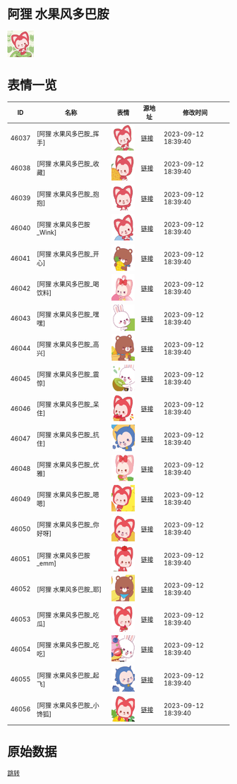 # 阿狸 水果风多巴胺

<img src="./cover.png" height="60" alt="cover" />

# 表情一览

|ID|名称|表情|源地址|修改时间|
|----|----|----|----|----|
|46037|[阿狸 水果风多巴胺_挥手]|<img src="./pic/046037_%5B阿狸 水果风多巴胺_挥手%5D.png" height="60" alt="挥手"/>|[链接](https://i0.hdslb.com/bfs/garb/7e8c395e6811b6309775e67634ee27418f71f97c.png)|2023-09-12 18:39:40|
|46038|[阿狸 水果风多巴胺_收藏]|<img src="./pic/046038_%5B阿狸 水果风多巴胺_收藏%5D.png" height="60" alt="收藏"/>|[链接](https://i0.hdslb.com/bfs/garb/394b61b3ef1a054683e1d47bd3a9a697748f5ac0.png)|2023-09-12 18:39:40|
|46039|[阿狸 水果风多巴胺_抱抱]|<img src="./pic/046039_%5B阿狸 水果风多巴胺_抱抱%5D.png" height="60" alt="抱抱"/>|[链接](https://i0.hdslb.com/bfs/garb/6272501d0250bd17779477597d56715f0d3e4d97.png)|2023-09-12 18:39:40|
|46040|[阿狸 水果风多巴胺_Wink]|<img src="./pic/046040_%5B阿狸 水果风多巴胺_Wink%5D.png" height="60" alt="Wink"/>|[链接](https://i0.hdslb.com/bfs/garb/ffecb3392f117c24ff49c9f94d51f0aadb5a338c.png)|2023-09-12 18:39:40|
|46041|[阿狸 水果风多巴胺_开心]|<img src="./pic/046041_%5B阿狸 水果风多巴胺_开心%5D.png" height="60" alt="开心"/>|[链接](https://i0.hdslb.com/bfs/garb/86a39eb1c95d42ca6a37cdb8ba35808a1dfd58d7.png)|2023-09-12 18:39:40|
|46042|[阿狸 水果风多巴胺_喝饮料]|<img src="./pic/046042_%5B阿狸 水果风多巴胺_喝饮料%5D.png" height="60" alt="喝饮料"/>|[链接](https://i0.hdslb.com/bfs/garb/5bd6f7a10c06bf04cc31aa5f825b99e3fcc774e8.png)|2023-09-12 18:39:40|
|46043|[阿狸 水果风多巴胺_嘿嘿]|<img src="./pic/046043_%5B阿狸 水果风多巴胺_嘿嘿%5D.png" height="60" alt="嘿嘿"/>|[链接](https://i0.hdslb.com/bfs/garb/195b7456ca67a9f9801e33ad93ac3bbfe32af652.png)|2023-09-12 18:39:40|
|46044|[阿狸 水果风多巴胺_高兴]|<img src="./pic/046044_%5B阿狸 水果风多巴胺_高兴%5D.png" height="60" alt="高兴"/>|[链接](https://i0.hdslb.com/bfs/garb/ebd3bc4b28a5d6153b19affce338a9d4ff986ee7.png)|2023-09-12 18:39:40|
|46045|[阿狸 水果风多巴胺_震惊]|<img src="./pic/046045_%5B阿狸 水果风多巴胺_震惊%5D.png" height="60" alt="震惊"/>|[链接](https://i0.hdslb.com/bfs/garb/0a3ab7423fb429de0117c78f91ddfdf8babc5b04.png)|2023-09-12 18:39:40|
|46046|[阿狸 水果风多巴胺_呆住]|<img src="./pic/046046_%5B阿狸 水果风多巴胺_呆住%5D.png" height="60" alt="呆住"/>|[链接](https://i0.hdslb.com/bfs/garb/aa8873d1d692e8a5040622ebc630e8b81b144486.png)|2023-09-12 18:39:40|
|46047|[阿狸 水果风多巴胺_抗住]|<img src="./pic/046047_%5B阿狸 水果风多巴胺_抗住%5D.png" height="60" alt="抗住"/>|[链接](https://i0.hdslb.com/bfs/garb/fe83dd183b48690fc0ef9a338a9dcab2f50b0a95.png)|2023-09-12 18:39:40|
|46048|[阿狸 水果风多巴胺_优雅]|<img src="./pic/046048_%5B阿狸 水果风多巴胺_优雅%5D.png" height="60" alt="优雅"/>|[链接](https://i0.hdslb.com/bfs/garb/c9475333aae397d63d94d9fea5d149e432e71292.png)|2023-09-12 18:39:40|
|46049|[阿狸 水果风多巴胺_嗯嗯]|<img src="./pic/046049_%5B阿狸 水果风多巴胺_嗯嗯%5D.png" height="60" alt="嗯嗯"/>|[链接](https://i0.hdslb.com/bfs/garb/e99c7108bc61dff1f5bf194687786cd63249c413.png)|2023-09-12 18:39:40|
|46050|[阿狸 水果风多巴胺_你好呀]|<img src="./pic/046050_%5B阿狸 水果风多巴胺_你好呀%5D.png" height="60" alt="你好呀"/>|[链接](https://i0.hdslb.com/bfs/garb/cdb1af4dceea6dbddc72face6211065c40489e8a.png)|2023-09-12 18:39:40|
|46051|[阿狸 水果风多巴胺_emm]|<img src="./pic/046051_%5B阿狸 水果风多巴胺_emm%5D.png" height="60" alt="emm"/>|[链接](https://i0.hdslb.com/bfs/garb/75b3ab9c59d3f8c4adbf8983d907ca24d72a7600.png)|2023-09-12 18:39:40|
|46052|[阿狸 水果风多巴胺_耶]|<img src="./pic/046052_%5B阿狸 水果风多巴胺_耶%5D.png" height="60" alt="耶"/>|[链接](https://i0.hdslb.com/bfs/garb/0a1174125fd4b91bb7a04adf9f3feccccc691a5d.png)|2023-09-12 18:39:40|
|46053|[阿狸 水果风多巴胺_吃瓜]|<img src="./pic/046053_%5B阿狸 水果风多巴胺_吃瓜%5D.png" height="60" alt="吃瓜"/>|[链接](https://i0.hdslb.com/bfs/garb/1ae795cfdade03542accf7331b11c99825e576b4.png)|2023-09-12 18:39:40|
|46054|[阿狸 水果风多巴胺_吃吃]|<img src="./pic/046054_%5B阿狸 水果风多巴胺_吃吃%5D.png" height="60" alt="吃吃"/>|[链接](https://i0.hdslb.com/bfs/garb/2865fce9054e09eb44a942c7ef72884188af0af6.png)|2023-09-12 18:39:40|
|46055|[阿狸 水果风多巴胺_起飞]|<img src="./pic/046055_%5B阿狸 水果风多巴胺_起飞%5D.png" height="60" alt="起飞"/>|[链接](https://i0.hdslb.com/bfs/garb/c42ccf495d08a4ee3d8f54fe3de6be82bf9d2403.png)|2023-09-12 18:39:40|
|46056|[阿狸 水果风多巴胺_小馋狐]|<img src="./pic/046056_%5B阿狸 水果风多巴胺_小馋狐%5D.png" height="60" alt="小馋狐"/>|[链接](https://i0.hdslb.com/bfs/garb/be1cda06d3240a6abb2ffeea70e987b7612b7690.png)|2023-09-12 18:39:40|

# 原始数据

[跳转](./raw.json)

